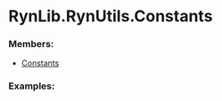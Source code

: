 # <a id="RynLib.RynUtils.Constants">RynLib.RynUtils.Constants</a>
    


### Members:

  - [Constants](Constants/Constants.md)

### Examples:

